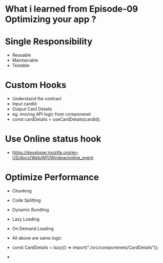 # What i learned from Episode-09 Optimizing your app ?

# Single Responsibility

- Reusable
- Maintainable
- Testable

# Custom Hooks

- Understand the contract
- Input cardId
- Output Card Details
- eg. moving API logic from componenet
- const cardDetails = useCardDetails(cardId);

# Use Online status hook

- https://developer.mozilla.org/en-US/docs/Web/API/Window/online_event

# Optimize Performance

- Chunking
- Code Splitting
- Dynamic Bundling
- Lazy Loading
- On Demand Loading
- All above are same logic

- const CardDetails = lazy(() => import("./src/componenets/CardDetails"));
- <Suspense fallback="<h1>Loading...</h1>"><CardDetails /></Suspense>
